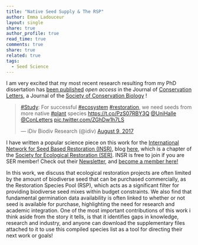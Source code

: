 ```yaml
---
title: "Native Seed Supply & The RSP"
author: Emma Ladouceur
layout: single
share: true
author_profile: true
read_time: true
comments: true
share: true
related: true
tags:
  - Seed Science
---
```


I am very excited that my most recent research resulting from my PhD dissertation has [been published](http://onlinelibrary.wiley.com/doi/10.1111/conl.12381/abstract) *open access* in the Journal of [Conservation Letters](http://bit.ly/1cYk4HL), a Journal of the [Society of Conservation Biology](https://conbio.org/) !

<blockquote class="twitter-tweet" data-lang="en"><p lang="en" dir="ltr"><a href="https://twitter.com/hashtag/Study?src=hash&amp;ref_src=twsrc%5Etfw">#Study</a>: For successful <a href="https://twitter.com/hashtag/ecosystem?src=hash&amp;ref_src=twsrc%5Etfw">#ecosystem</a> <a href="https://twitter.com/hashtag/restoration?src=hash&amp;ref_src=twsrc%5Etfw">#restoration</a>, we need seeds from more native <a href="https://twitter.com/hashtag/plant?src=hash&amp;ref_src=twsrc%5Etfw">#plant</a> species <a href="https://t.co/PzS07RBY3Q">https://t.co/PzS07RBY3Q</a> <a href="https://twitter.com/UniHalle?ref_src=twsrc%5Etfw">@UniHalle</a> <a href="https://twitter.com/ConLetters?ref_src=twsrc%5Etfw">@ConLetters</a> <a href="https://t.co/ZGhDw1h7LS">pic.twitter.com/ZGhDw1h7LS</a></p>&mdash; iDiv Biodiv Research (@idiv) <a href="https://twitter.com/idiv/status/895190123297615877?ref_src=twsrc%5Etfw">August 9, 2017</a></blockquote>
<script async src="https://platform.twitter.com/widgets.js" charset="utf-8"></script>


I have written a popular science piece on this work for the [International Network for Seed Based Restoration (INSR)](http://ser-insr.org/), blog [here](http://ser-insr.org/news/2017/7/4/native-seed-supply-the-restoration-species-pool), which is a chapter of the [Society for Ecological Restoration (SER)](http://www.ser.org/). INSR is free to join if you are SER member! Check out their [Newsletter](http://bit.ly/2EJzlAM), and [become a member here!](http://ser-insr.org/take-action/)

In this work, we discuss that ecological restoration projects are often limited by the amount of biodiverse seed that can be purchased commercially, as the Restoration Species Pool (RSP), which acts as a significant filter for providing biodiverse seed mixes within budget constraints. We also find that fundamental germination data availability is often linked to whether or not seed is available for purchase, highlighting the need for research and academic integration. One of the most important contributions of this work i think aside from the story it tells, is that it identifies gaps in knowledge, research and industry, and anyone can download the supplementary files attached to it to use this compiled species list as a tool for directing their next work or goals!